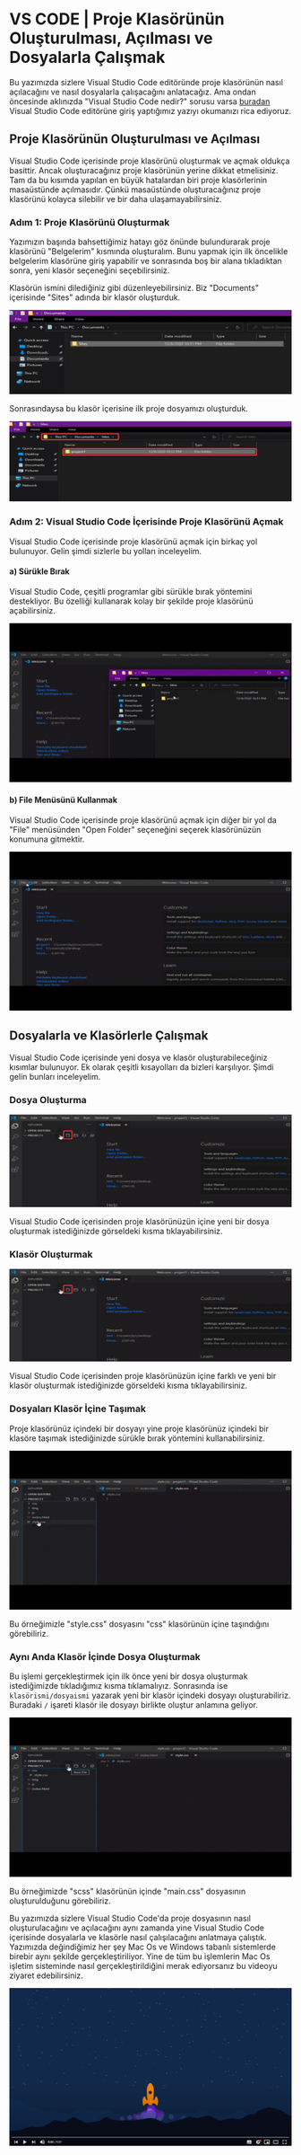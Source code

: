 # VS CODE | Proje Klasörünün Oluşturulması, Açılması ve Dosyalarla Çalışmak 

Bu yazımızda sizlere Visual Studio Code editöründe proje klasörünün nasıl açılacağını ve nasıl dosyalarla çalışacağını anlatacağız. Ama ondan öncesinde aklınızda "Visual Studio Code nedir?" sorusu varsa [buradan](https://github.com/Kodluyoruz/taskforce/tree/basics/basics-for-everyone/visual-studio-code-nedir) Visual Studio Code editörüne giriş yaptığımız yazıyı okumanızı rica ediyoruz. 



## Proje Klasörünün Oluşturulması ve Açılması  

Visual Studio Code içerisinde proje klasörünü oluşturmak ve açmak oldukça basittir. Ancak oluşturacağınız proje klasörünün yerine dikkat etmelisiniz. Tam da bu kısımda yapılan en büyük hatalardan biri proje klasörlerinin masaüstünde açılmasıdır. Çünkü masaüstünde oluşturacağınız proje klasörünü kolayca silebilir ve bir daha ulaşamayabilirsiniz. 



### Adım 1: Proje Klasörünü Oluşturmak

Yazımızın başında bahsettiğimiz hatayı göz önünde bulundurarak proje klasörünü "Belgelerim" kısmında oluşturalım. Bunu yapmak için ilk öncelikle belgelerim klasörüne giriş yapabilir ve sonrasında boş bir alana tıkladıktan sonra, yeni klasör seçeneğini seçebilirsiniz.

Klasörün ismini dilediğiniz gibi düzenleyebilirsiniz. Biz "Documents" içerisinde "Sites" adında bir klasör oluşturduk.

![projeklasörü-oluştur](figures/projeklasörü-oluştur.png) 



Sonrasındaysa bu klasör içerisine ilk proje dosyamızı oluşturduk.

![projeklasörü-oluştur2](figures/projeklasörü-oluştur2.png)

 



### Adım 2: Visual Studio Code İçerisinde Proje Klasörünü Açmak

Visual Studio Code içerisinde proje klasörünü açmak için birkaç yol bulunuyor. Gelin şimdi sizlerle bu yolları inceleyelim.

#### a) Sürükle Bırak

Visual Studio Code, çeşitli programlar gibi sürükle bırak yöntemini destekliyor. Bu özelliği kullanarak kolay bir şekilde proje klasörünü açabilirsiniz.

![proje-sürüklebırak](figures/proje-sürüklebırak-1610824692490.gif)



#### b) File Menüsünü Kullanmak

Visual Studio Code içerisinde proje klasörünü açmak için diğer bir yol da "File" menüsünden "Open Folder" seçeneğini seçerek klasörünüzün konumuna gitmektir.

![proje-filemenüsü](figures/proje-filemenüsü.gif)



## Dosyalarla ve Klasörlerle Çalışmak

Visual Studio Code içerisinde yeni dosya ve klasör oluşturabileceğiniz kısımlar bulunuyor. Ek olarak çeşitli kısayolları da bizleri karşılıyor. Şimdi gelin bunları inceleyelim.



### Dosya Oluşturma

![yeni-dosya](figures/yeni-dosya.png)

Visual Studio Code içerisinden proje klasörünüzün içine yeni bir dosya oluşturmak istediğinizde görseldeki kısma tıklayabilirsiniz.



### Klasör Oluşturmak

![yeni-dosya](figures/yeni-dosya-1610826554054.png)

Visual Studio Code içerisinden proje klasörünüzün içine farklı ve yeni bir klasör oluşturmak istediğinizde görseldeki kısma tıklayabilirsiniz.



### Dosyaları Klasör İçine Taşımak

Proje klasörünüz içindeki bir dosyayı yine proje klasörünüz içindeki bir klasöre taşımak istediğinizde sürükle bırak yöntemini kullanabilirsiniz.



![dosyasürükle](figures/dosyasürükle.gif)

Bu örneğimizle "style.css" dosyasını "css" klasörünün içine taşındığını görebiliriz.



### Aynı Anda Klasör İçinde Dosya Oluşturmak

Bu işlemi gerçekleştirmek için ilk önce yeni bir dosya oluşturmak istediğimizde tıkladığımız kısma tıklamalıyız. Sonrasında ise `klasörismi/dosyaismi` yazarak yeni bir klasör içindeki dosyayı oluşturabiliriz. Buradaki `/` işareti klasör ile dosyayı birlikte oluştur anlamına geliyor.

![klasöriçidosya](figures/klasöriçidosya.gif)

Bu örneğimizde "scss" klasörünün içinde "main.css" dosyasının oluşturulduğunu görebiliriz.



Bu yazımızda sizlere Visual Studio Code'da proje dosyasının nasıl oluşturulacağını ve açılacağını aynı zamanda yine Visual Studio Code içerisinde dosyalarla ve klasörle nasıl çalışılacağını anlatmaya çalıştık. Yazımızda değindiğimiz her şey Mac Os ve Windows tabanlı sistemlerde birebir aynı şekilde gerçekleştiriliyor. Yine de tüm bu işlemlerin Mac Os işletim sisteminde nasıl gerçekleştirildiğini merak ediyorsanız bu videoyu ziyaret edebilirsiniz.

[![macoswin](figures/macoswin.png)](https://youtu.be/OjFXuoQ6ruM)